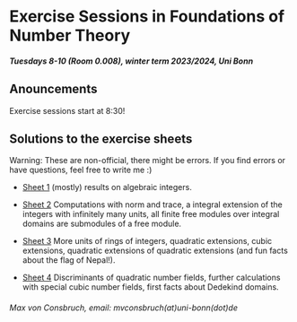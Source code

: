 # Exercise Sessions in Foundations of Number Theory
##### Tuesdays 8-10 (Room 0.008), winter term 2023/2024, Uni Bonn

## Anouncements
Exercise sessions start at 8:30!


## Solutions to the exercise sheets
Warning: These are non-official, there might be errors. If you find errors or have questions, feel free to write me :)

* [Sheet 1](Sheet01/Sheet01.pdf) (mostly) results on algebraic integers.
* [Sheet 2](Sheet02/Sheet02.pdf) Computations with norm and trace, a integral extension of the integers with infinitely many units, all finite free modules over integral domains are submodules of a free module.
* [Sheet 3](Sheet03/Sheet03.pdf) More units of rings of integers, quadratic extensions, cubic extensions, quadratic extensions of quadratic extensions (and fun facts about the flag of Nepal!).

* [Sheet 4](Sheet04/Sheet04.pdf) Discriminants of quadratic number fields, further calculations with special cubic number fields, first facts about Dedekind domains.

###### Max von Consbruch, email: mvconsbruch(at)uni-bonn(dot)de

